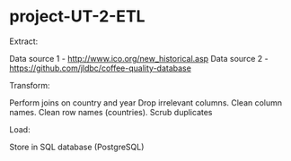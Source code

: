 # project-UT-2-ETL


Extract:

Data source 1 - http://www.ico.org/new_historical.asp
Data source 2 - https://github.com/jldbc/coffee-quality-database 

Transform:

Perform joins on country and year
Drop irrelevant columns.
Clean column names.
Clean row names (countries).
Scrub duplicates

Load:

Store in SQL database (PostgreSQL)
